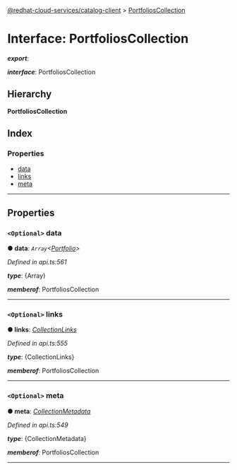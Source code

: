 [@redhat-cloud-services/catalog-client](../README.md) > [PortfoliosCollection](../interfaces/portfolioscollection.md)

# Interface: PortfoliosCollection

*__export__*: 

*__interface__*: PortfoliosCollection

## Hierarchy

**PortfoliosCollection**

## Index

### Properties

* [data](portfolioscollection.md#data)
* [links](portfolioscollection.md#links)
* [meta](portfolioscollection.md#meta)

---

## Properties

<a id="data"></a>

### `<Optional>` data

**● data**: *`Array`<[Portfolio](portfolio.md)>*

*Defined in api.ts:561*

*__type__*: {Array}

*__memberof__*: PortfoliosCollection

___
<a id="links"></a>

### `<Optional>` links

**● links**: *[CollectionLinks](collectionlinks.md)*

*Defined in api.ts:555*

*__type__*: {CollectionLinks}

*__memberof__*: PortfoliosCollection

___
<a id="meta"></a>

### `<Optional>` meta

**● meta**: *[CollectionMetadata](collectionmetadata.md)*

*Defined in api.ts:549*

*__type__*: {CollectionMetadata}

*__memberof__*: PortfoliosCollection

___

